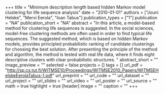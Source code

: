 +++
title = "Minimum description length based hidden Markov model clustering for life sequence analysis"
date = "2010-01-01"
authors = ["Jouni Helske", "Mervi Eerola", "Ioan Tabus"]
publication_types = ["1"]
publication = "NA"
publication_short = "NA"
abstract = "In this article, a model-based method for clustering life
sequences is suggested. In the social sciences, model-free
clustering methods are often used in order to find typical
life sequences. The suggested method, which is based on
hidden Markov models, provides principled probabilistic
ranking of candidate clusterings for choosing the best solution. After presenting the principle of the method and algorithm, the method is tested with real life data, where
it finds eight descriptive clusters with clear probabilistic
structures.
"
abstract_short = ""
image_preview = ""
selected = false
projects = []
tags = []
url_pdf = "http://sp.cs.tut.fi/WITMSE10/Proceedings/WITMSE2010_Papers/WITMSEHelskeEerolaTabus-1.pdf"
url_preprint = ""
url_code = ""
url_dataset = ""
url_project = ""
url_slides = ""
url_video = ""
url_poster = ""
url_source = ""
math = true
highlight = true
[header]
image = ""
caption = ""
+++

